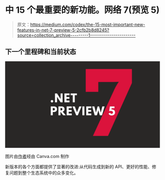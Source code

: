 # 中 15 个最重要的新功能。网络 7(预览 5)

> 原文：<https://medium.com/codex/the-15-most-important-new-features-in-net-7-preview-5-2cfb2b8d8245?source=collection_archive---------1----------------------->

## 下一个里程碑和当前状态

![](img/7caef112234ccc257cbc8417a936f1ea.png)

图片由[作者](http://www.arnoldcode.com)经由 Canva.com 制作

新版本的各个方面都提供了显著的改进:从代码生成到新的 API、更好的性能、修复问题到整个生态系统中的众多变化。